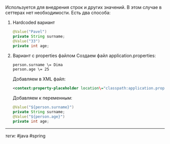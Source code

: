 Используется для внедрения строк и других значений. В этом случае в сеттерах нет необходимости.
Есть два способа:
1. Hardcoded вариант
	```java
	@Value("Pavel")  
	private String surname;  
	@Value("33")  
	private int age;
	```
1. Вариант с properties файлом
	Создаем файл application.properties:
	```txt
	person.surname \= Dima  
	person.age \= 25
	```
	Добавляем в XML файл:
	```xml
	<context:property-placeholder location\="classpath:application.properties"/>
	```
	Добавляем к переменным:
	```java
	@Value("${person.surname}")  
	private String surname;  
	@Value("${person.age}")  
	private int age;
	```

---
*теги:* #java  #spring 